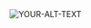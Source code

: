<picture>
 <source media="(prefers-color-scheme: dark)" srcset="https://i.imgur.com/3vUiGhV.png">
 <source media="(prefers-color-scheme: light)" srcset="https://i.imgur.com/3vUiGhV.png">
 <img alt="YOUR-ALT-TEXT" src="https://i.imgur.com/3vUiGhV.png">
</picture>
